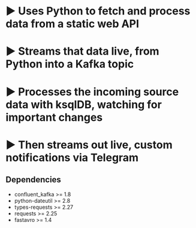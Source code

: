 # ► Uses Python to fetch and process data from a static web API 
# ► Streams that data live, from Python into a Kafka topic 
# ► Processes the incoming source data with ksqlDB, watching for important changes 
# ► Then streams out live, custom notifications via Telegram

## Dependencies
- confluent_kafka >= 1.8
- python-dateutil >= 2.8
- types-requests >= 2.27
- requests >= 2.25
- fastavro >= 1.4

